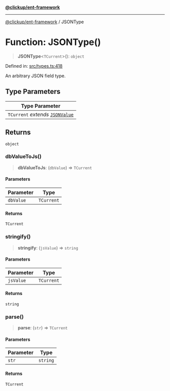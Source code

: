 [**@clickup/ent-framework**](../README.md)

***

[@clickup/ent-framework](../globals.md) / JSONType

# Function: JSONType()

> **JSONType**\<`TCurrent`\>(): `object`

Defined in: [src/types.ts:418](https://github.com/clickup/ent-framework/blob/master/src/types.ts#L418)

An arbitrary JSON field type.

## Type Parameters

| Type Parameter |
| ------ |
| `TCurrent` *extends* [`JSONValue`](../type-aliases/JSONValue.md) |

## Returns

`object`

### dbValueToJs()

> **dbValueToJs**: (`dbValue`) => `TCurrent`

#### Parameters

| Parameter | Type |
| ------ | ------ |
| `dbValue` | `TCurrent` |

#### Returns

`TCurrent`

### stringify()

> **stringify**: (`jsValue`) => `string`

#### Parameters

| Parameter | Type |
| ------ | ------ |
| `jsValue` | `TCurrent` |

#### Returns

`string`

### parse()

> **parse**: (`str`) => `TCurrent`

#### Parameters

| Parameter | Type |
| ------ | ------ |
| `str` | `string` |

#### Returns

`TCurrent`
